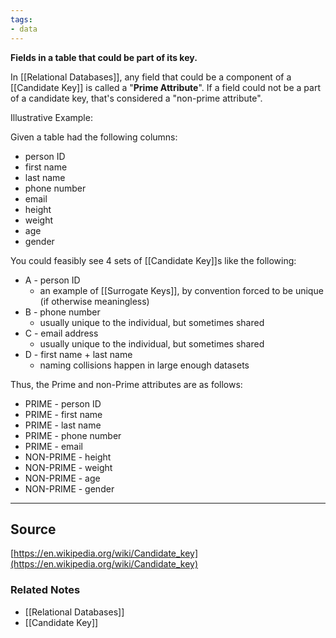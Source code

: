 ```yaml
---
tags:
- data
---
```

**Fields in a table that could be part of its key.**

In [[Relational Databases]], any field that could be a component of a [[Candidate Key]] is called a "**Prime Attribute**". If a field could not be a part of a candidate key, that's considered a "non-prime attribute". 

Illustrative Example:

Given a table had the following columns:

- person ID
- first name
- last name
- phone number
- email
- height
- weight
- age
- gender

You could feasibly see 4 sets of [[Candidate Key]]s like the following:

- A - person ID
    - an example of [[Surrogate Keys]], by convention forced to be unique (if otherwise meaningless)
- B - phone number
    - usually unique to the individual, but sometimes shared
- C - email address
    - usually unique to the individual, but sometimes shared
- D - first name + last name
    - naming collisions happen in large enough datasets

Thus, the Prime and non-Prime attributes are as follows:

- PRIME - person ID
- PRIME - first name
- PRIME - last name
- PRIME - phone number
- PRIME - email
- NON-PRIME - height
- NON-PRIME - weight
- NON-PRIME - age
- NON-PRIME - gender

---

## Source

[https://en.wikipedia.org/wiki/Candidate_key](https://en.wikipedia.org/wiki/Candidate_key)

### Related Notes
- [[Relational Databases]] 
- [[Candidate Key]]